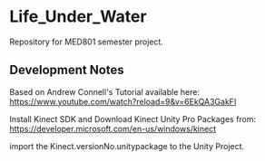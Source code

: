 # Life_Under_Water
Repository for MED801 semester project.

## Development Notes
Based on Andrew Connell's Tutorial available here: https://www.youtube.com/watch?reload=9&v=6EkQA3GakFI

Install Kinect SDK and Download Kinect Unity Pro Packages from: https://developer.microsoft.com/en-us/windows/kinect

import the Kinect.versionNo.unitypackage to the Unity Project.